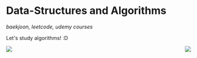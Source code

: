 # Data-Structures and Algorithms

*baekjoon, leetcode, udemy courses*

Let's study algorithms! :D


<!-- Figure out how to use styles properly on markdown language -->
<div style="display: flex; width: 100%; justify-content: space-between;">
  <img src="http://mazandi.herokuapp.com/api?handle=taewookim02&theme=warm"/>
  <img src="http://mazassumnida.wtf/api/generate_badge?boj=taewookim02"/>
</div>
